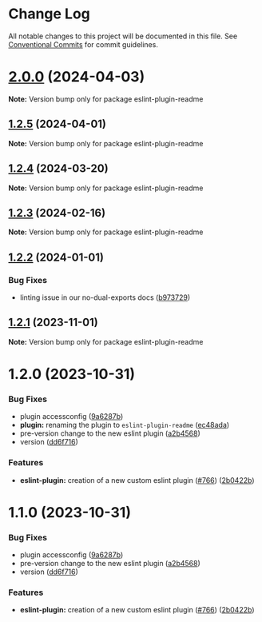 # Change Log

All notable changes to this project will be documented in this file.
See [Conventional Commits](https://conventionalcommits.org) for commit guidelines.

# [2.0.0](https://github.com/readmeio/standards/compare/eslint-plugin-readme@1.2.5...eslint-plugin-readme@2.0.0) (2024-04-03)

**Note:** Version bump only for package eslint-plugin-readme





## [1.2.5](https://github.com/readmeio/standards/compare/eslint-plugin-readme@1.2.4...eslint-plugin-readme@1.2.5) (2024-04-01)

**Note:** Version bump only for package eslint-plugin-readme





## [1.2.4](https://github.com/readmeio/standards/compare/eslint-plugin-readme@1.2.3...eslint-plugin-readme@1.2.4) (2024-03-20)

**Note:** Version bump only for package eslint-plugin-readme





## [1.2.3](https://github.com/readmeio/standards/compare/eslint-plugin-readme@1.2.2...eslint-plugin-readme@1.2.3) (2024-02-16)

**Note:** Version bump only for package eslint-plugin-readme





## [1.2.2](https://github.com/readmeio/standards/compare/eslint-plugin-readme@1.2.1...eslint-plugin-readme@1.2.2) (2024-01-01)


### Bug Fixes

* linting issue in our no-dual-exports docs ([b973729](https://github.com/readmeio/standards/commit/b973729a324f1fa7d42f892a9ed4a1eb84ee4504))





## [1.2.1](https://github.com/readmeio/standards/compare/eslint-plugin-readme@1.2.0...eslint-plugin-readme@1.2.1) (2023-11-01)

**Note:** Version bump only for package eslint-plugin-readme





# 1.2.0 (2023-10-31)


### Bug Fixes

* plugin accessconfig ([9a6287b](https://github.com/readmeio/standards/commit/9a6287bba9476b62ec86c878531eff3d04fc2e1d))
* **plugin:** renaming the plugin to `eslint-plugin-readme` ([ec48ada](https://github.com/readmeio/standards/commit/ec48adab1ec7463993b6772e95ba5fa3dba58422))
* pre-version change to the new eslint plugin ([a2b4568](https://github.com/readmeio/standards/commit/a2b4568efaa74aabf6875bc8eeec6fed48e822e2))
* version ([dd6f716](https://github.com/readmeio/standards/commit/dd6f716485419192eebb04686a5d739b7ebef63e))


### Features

* **eslint-plugin:** creation of a new custom eslint plugin ([#766](https://github.com/readmeio/standards/issues/766)) ([2b0422b](https://github.com/readmeio/standards/commit/2b0422b41e4d9b24c1b3d1be6bff5670d03d72c3))





# 1.1.0 (2023-10-31)


### Bug Fixes

* plugin accessconfig ([9a6287b](https://github.com/readmeio/standards/commit/9a6287bba9476b62ec86c878531eff3d04fc2e1d))
* pre-version change to the new eslint plugin ([a2b4568](https://github.com/readmeio/standards/commit/a2b4568efaa74aabf6875bc8eeec6fed48e822e2))
* version ([dd6f716](https://github.com/readmeio/standards/commit/dd6f716485419192eebb04686a5d739b7ebef63e))


### Features

* **eslint-plugin:** creation of a new custom eslint plugin ([#766](https://github.com/readmeio/standards/issues/766)) ([2b0422b](https://github.com/readmeio/standards/commit/2b0422b41e4d9b24c1b3d1be6bff5670d03d72c3))
